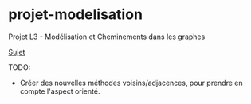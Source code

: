 # projet-modelisation
Projet L3 - Modélisation et Cheminements dans les graphes

[Sujet](https://arche.univ-lorraine.fr/pluginfile.php/1277054/mod_assign/introattachment/0/l3-rom-devoir-2018-paths.pdf?forcedownload=1)

TODO:
- Créer des nouvelles méthodes voisins/adjacences, pour prendre en compte l'aspect orienté.
